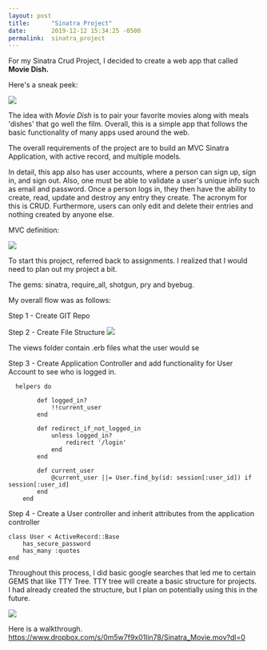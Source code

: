```yaml
---
layout: post
title:      "Sinatra Project"
date:       2019-12-12 15:34:25 -0500
permalink:  sinatra_project
---
```



For my Sinatra Crud Project, I decided to create a web app that called **Movie Dish.**

Here's a sneak peek:

![](https://p-066764.f2.n0.cdn.getcloudapp.com/items/E0uEbPN8/Image+2019-12-15+at+5.17.32+PM.png?v=d08cf414b42bcd7e2bb9ac902ef475bfhttp://)


The idea with *Movie Dish* is to pair your favorite movies along with meals 'dishes' that go well the film.
Overall, this is a simple app that follows the basic functionality of many apps used around the web.

The overall requirements of the project are to build an MVC Sinatra Application, with active record, and multiple models. 

In detail, this app also has user accounts, where a person can sign up, sign in, and sign out.
Also, one must be able to validate a user's unique info such as email and password. Once a person logs in, they then have the ability to create, read, update and destroy any entry they create. The acronym for this is CRUD. Furthermore, users can only edit and delete their entries and nothing created by anyone else.

MVC definition:

![](https://p-066764.f2.n0.cdn.getcloudapp.com/items/Z4uwLzRP/Image+2019-12-15+at+5.31.30+PM.png?v=aa60a2be7b5db22ca82f7a35b4f466cfhttp://)

To start this project, referred back to assignments. I realized that I would need to plan out my project a bit. 

The gems: sinatra, require_all, shotgun, pry and byebug.

My overall flow  was as follows:

Step 1 - Create GIT Repo

Step 2 - Create File Structure
![](https://p-066764.f2.n0.cdn.getcloudapp.com/items/BluNZEnO/Image+2019-12-15+at+5.49.20+PM.png?v=be09ac5b4c445d6208efe3623a6461f3http://)


The views folder contain .erb files what the user would se

Step 3 - Create Application Controller and add functionality for User Account to see who is logged in.

```
  helpers do
       
        def logged_in?
            !!current_user
        end

        def redirect_if_not_logged_in
            unless logged_in?
                redirect '/login'
            end
        end
        
        def current_user
            @current_user ||= User.find_by(id: session[:user_id]) if session[:user_id]
        end
    end
```

Step 4 - Create a User controller and inherit attributes from the application controller
```
class User < ActiveRecord::Base
    has_secure_password
    has_many :quotes
end
```


Throughout this process, I did basic google searches that led me to certain GEMS that like TTY Tree.  TTY tree will create a basic structure for projects. I had already created the structure, but I plan on potentially using this in the future.

![](https://p-066764.f2.n0.cdn.getcloudapp.com/items/xQu0WvyK/Image+2019-12-15+at+5.44.21+PM.png?v=87bf44f806a9b77caf8a3aec885baab0http://)


Here is a walkthrough.
https://www.dropbox.com/s/0m5w7f9x01lin78/Sinatra_Movie.mov?dl=0
